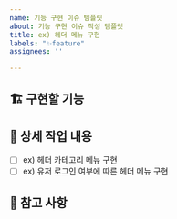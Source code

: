 ```yaml
---
name: 기능 구현 이슈 템플릿
about: 기능 구현 이슈 작성 템플릿
title: ex) 헤더 메뉴 구현
labels: "✨feature"
assignees: ''

---
```


## 🏗 구현할 기능

## 🔧 상세 작업 내용

- [ ] ex) 헤더 카테고리 메뉴 구현
- [ ] ex) 유저 로그인 여부에 따른 헤더 메뉴 구현

## 💬 참고 사항

